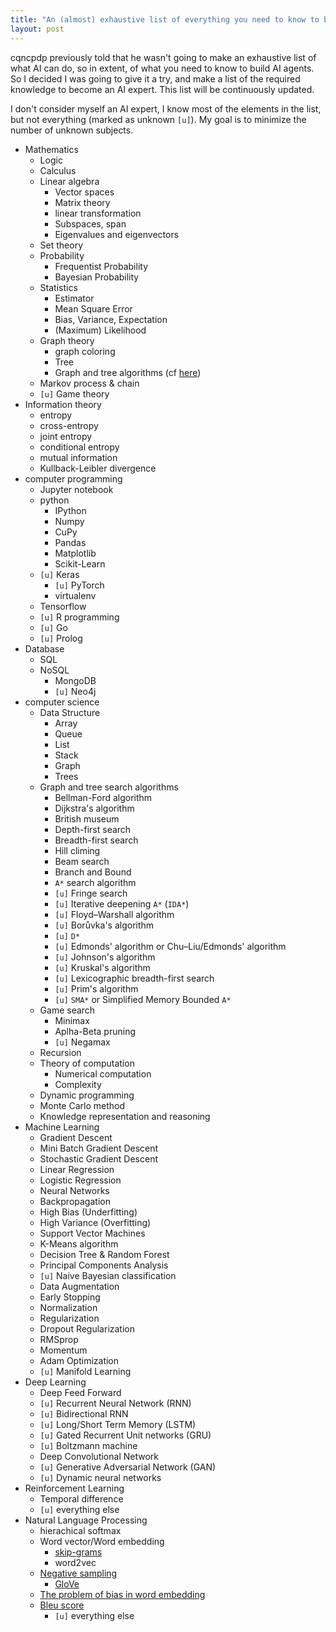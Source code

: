```yaml
---
title: "An (almost) exhaustive list of everything you need to know to become an AI expert"
layout: post
---
```


cqncpdp previously told that he wasn't going to make an exhaustive list of what
AI can do, so in extent, of what you need to know to build AI agents. So I
decided I was going to give it a try, and make a list of the required knowledge
to become an AI expert. This list will be continuously updated.

I don't consider myself an AI expert, I know most of the elements in the
list, but not everything (marked as unknown `[u]`). My goal is to minimize the
number of unknown subjects.



* Mathematics
	* Logic
	* Calculus
	* Linear algebra
		* Vector spaces
		* Matrix theory
		* linear transformation
		* Subspaces, span
		* Eigenvalues and eigenvectors
	* Set theory
	* Probability
		* Frequentist Probability
		* Bayesian Probability
	* Statistics
		* Estimator
		* Mean Square Error
		* Bias, Variance, Expectation
		* (Maximum) Likelihood
	* Graph theory
		* graph coloring
		* Tree
		* Graph and tree algorithms (cf [here](#gtsa))
	* Markov process & chain
	* `[u]` Game theory
* Information theory
	* entropy
	* cross-entropy
	* joint entropy
	* conditional entropy
	* mutual information
	* Kullback-Leibler divergence
* computer programming
	* Jupyter notebook
	* python
		* IPython
		* Numpy
		* CuPy
		* Pandas
		* Matplotlib
		* Scikit-Learn
    * `[u]` Keras
		* `[u]` PyTorch
		* virtualenv
	* Tensorflow
	* `[u]` R programming
	* `[u]` Go
	* `[u]` Prolog
* Database
	* SQL
	* NoSQL
		* MongoDB
		* `[u]` Neo4j
* computer science
	* Data Structure
		* Array
		* Queue
		* List
		* Stack
		* Graph
		* Trees
	* <span id="gtsa">Graph and tree search algorithms</span> 
		* Bellman-Ford algorithm
		* Dijkstra's algorithm
		* British museum
		* Depth-first search
		* Breadth-first search
		* Hill climing
		* Beam search
		* Branch and Bound
		* `A*` search algorithm
		* `[u]` Fringe search
		* `[u]` Iterative deepening `A*` (`IDA*`)
		* `[u]` Floyd–Warshall algorithm
		* `[u]` Borůvka's algorithm
		* `[u]` `D*` 
		* `[u]` Edmonds' algorithm or Chu–Liu/Edmonds' algorithm 
		* `[u]` Johnson's algorithm
		* `[u]` Kruskal's algorithm
		* `[u]` Lexicographic breadth-first search
		* `[u]` Prim's algorithm
		* `[u]` `SMA*` or Simplified Memory Bounded `A*`
	* Game search
		* Minimax	
		* Aplha-Beta pruning
		* `[u]` Negamax
	* Recursion
	* Theory of computation
		* Numerical computation
		* Complexity 
	* Dynamic programming
	* Monte Carlo method
	* Knowledge representation and reasoning
* Machine Learning
	* Gradient Descent
	* Mini Batch Gradient Descent
	* Stochastic Gradient Descent
	* Linear Regression
	* Logistic Regression
	* Neural Networks
	* Backpropagation
	* High Bias (Underfitting)
	* High Variance (Overfitting)
	* Support Vector Machines
	* K-Means algorithm
	* Decision Tree & Random Forest
	* Principal Components Analysis
	* `[u]` Naive Bayesian classification
	* Data Augmentation
	* Early Stopping
	* Normalization
	* Regularization
	* Dropout Regularization
	* RMSprop
	* Momentum
	* Adam Optimization
	* `[u]` Manifold Learning
* Deep Learning
	* Deep Feed Forward
	* `[u]` Recurrent Neural Network (RNN)
	* `[u]` Bidirectional RNN
	* `[u]` Long/Short Term Memory (LSTM)
	* `[u]` Gated Recurrent Unit networks (GRU)
	* `[u]` Boltzmann machine
	* Deep Convolutional Network
	* `[u]` Generative Adversarial Network (GAN)
	* `[u]` Dynamic neural networks
* Reinforcement Learning
	* Temporal difference
	* `[u]` everything else
* Natural Language Processing
	* hierachical softmax
	* Word vector/Word embedding
		* [skip-grams](https://arxiv.org/pdf/1301.3781.pdf)
		* word2vec
    * [Negative sampling](https://arxiv.org/pdf/1310.4546.pdf)
		* [GloVe](https://nlp.stanford.edu/pubs/glove.pdf)
    * [The problem of bias in word embedding](https://arxiv.org/pdf/1607.06520.pdf)
  * [Bleu score](https://www.aclweb.org/anthology/P02-1040.pdf)
	* `[u]` everything else



